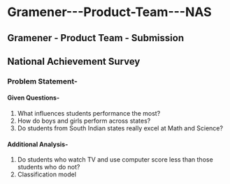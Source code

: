 # Gramener---Product-Team---NAS

## Gramener - Product Team - Submission
## National Achievement Survey
### Problem Statement-
#### Given Questions-
1. What influences students performance the most?
2. How do boys and girls perform across states?
3. Do students from South Indian states really excel at Math and Science?
#### Additional Analysis-
1. Do students who watch TV and use computer score less than those students who do not?
2. Classification model
